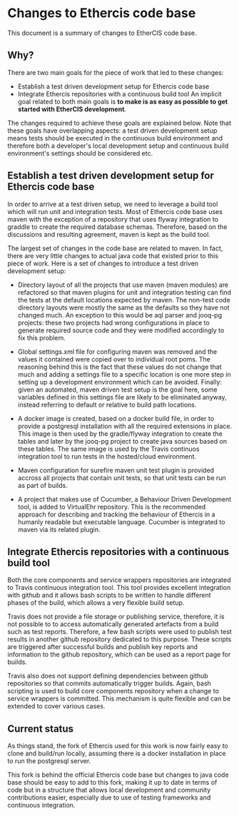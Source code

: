 Changes to Ethercis code base
========

This document is a summary of changes to EtherCIS code base.


Why?
-----------

There are two main goals for the piece of work that led to these changes:
- Establish a test driven development setup for Ethercis code base
- Integrate Ethercis repositories with a continuous build tool
An implicit goal related to both main goals is **to make is as easy as possible to get started with EtherCIS development**.

The changes required to achieve these goals are explained below. Note that these goals have overlapping aspects: a test driven development setup means tests should be executed in the continuous build environment and therefore both a developer's local development setup and continuous build environment's settings should be considered etc. 

Establish a test driven development setup for Ethercis code base
-----------
In order to arrive at a test driven setup, we need to leverage a build tool which will run unit and integration tests. Most of Ethercis code base uses maven with the exception of a repository that uses flyway integration to graddle to create the required database schemas.  Therefore, based on the discussions and resulting agreement, maven is kept as the build tool. 

The largest set of changes in the code base are related to maven. In fact, there are very little changes to actual java code that existed prior to this piece of work. Here is a set of changes to introduce a test driven development setup:

- Directory layout of all the projects that use maven (maven modules) are refactored so that maven plugins for unit and integration testing can find the tests at the default locations expected by maven. The non-test code directory layouts were mostly the same as the defaults so they have not changed much. An exception to this would be aql parser and jooq-pg projects: these two projects had wrong configurations in place to generate required source code and they were modified accordingly to fix this problem.

- Global settings.xml file for configuring maven was removed and the values it contained were copied over to individual root poms. The reasoning behind this is the fact that these values do not change that much and adding a settings file to a specific location is one more step in setting up a development environment which can be avoided. Finally: given an automated, maven driven test setup is the goal here, some variables defined in this settings file are likely to be eliminated anyway, instead referring to default or relative to build path locations.

- A docker image is created, based on a docker build file, in order to provide a postgresql installation with all the required extensions in place. This image is then used by the gradle/flyway integration to create the tables and later by the jooq-pg project to create java sources based on these tables. The same image is used by the Travis continuos integration tool to run tests in the hosted/cloud environment.

- Maven configuration for surefire maven unit test plugin is provided accross all projects that contain unit tests, so that unit tests can be run as part of builds.

- A project that makes use of Cucumber, a Behaviour Driven Development tool, is added to VirtualEhr repository. This is the recommended approach for describing and tracking the behaviour of Ethercis in a humanly readable but executable language. Cucumber is integrated to maven via its related plugin.

Integrate Ethercis repositories with a continuous build tool
---

Both the core components and service wrappers repositories are integrated to Travis continuous integration tool. This tool provides excellent integration with github and it allows bash scripts to be written to handle different phases of the build, which allows a very flexible build setup. 

Travis does not provide a file storage or publishing service, therefore, it is not possible to to access automatically generated artefacts from a build such as test reports. Therefore, a few bash scripts were used to publish test results in another github repository dedicated to this purpose. These scripts are triggered after successful builds and publish key reports and information to the github repository, which can be used as a report page for builds. 

Travis also does not support defining dependencies between github repositories so that commits automatically trigger builds. Again, bash scripting is used to build core components repository when a change to service wrappers is committed. This mechanism is quite flexible and can be extended to cover various cases. 

Current status
---

As things stand, the fork of Ethercis used for this work is now fairly easy to clone and build/run locally, assuming there is a docker installation in place to run the postgresql server.

This fork is behind the official Ethercis code base but changes to java code base should be easy to add to this fork, making it up to date in terms of code but in a structure that allows local development and community contributions easier, especially due to use of testing frameworks and continuous integration.


 
